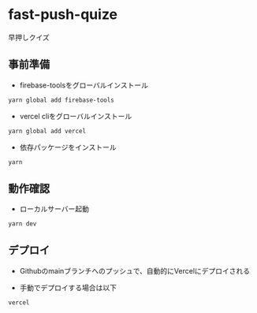 # fast-push-quize

早押しクイズ

## 事前準備

- firebase-toolsをグローバルインストール

```sh
yarn global add firebase-tools
```

- vercel cliをグローバルインストール

```sh
yarn global add vercel
```

- 依存パッケージをインストール

```sh
yarn
```

## 動作確認

- ローカルサーバー起動

```sh
yarn dev
```

## デプロイ

- Githubのmainブランチへのプッシュで、自動的にVercelにデプロイされる

- 手動でデプロイする場合は以下

```sh
vercel
```
